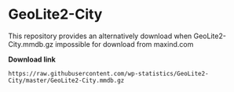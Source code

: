 # GeoLite2-City

This repository provides an alternatively download when GeoLite2-City.mmdb.gz impossible for download from maxind.com

**Download link**

```
https://raw.githubusercontent.com/wp-statistics/GeoLite2-City/master/GeoLite2-City.mmdb.gz
```
